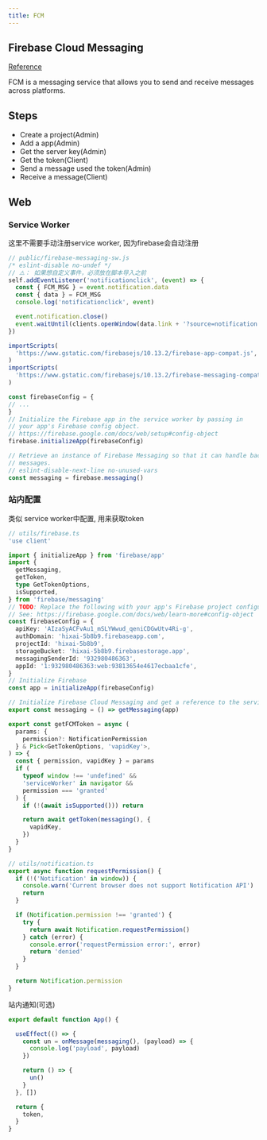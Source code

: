```yaml
---
title: FCM
---
```


## Firebase Cloud Messaging
[Reference](https://firebase.google.com/docs/cloud-messaging/js/client?hl=zh-cn&_gl=1*1xs7v5a*_up*MQ..*_ga*MzMyNzM0NTU3LjE3NTY5NTY1OTA.*_ga_CW55HF8NVT*czE3NTY5NTY1OTAkbzEkZzAkdDE3NTY5NTY1OTAkajYwJGwwJGgw)

FCM is a messaging service that allows you to send and receive messages across platforms.

## Steps
- Create a project(Admin)
- Add a app(Admin)
- Get the server key(Admin)
- Get the token(Client)
- Send a message used the token(Admin)
- Receive a message(Client)

## Web
### Service Worker

这里不需要手动注册service worker, 因为firebase会自动注册

```js
// public/firebase-messaging-sw.js
/* eslint-disable no-undef */
// ⚠️： 如果想自定义事件，必须放在脚本导入之前
self.addEventListener('notificationclick', (event) => {
  const { FCM_MSG } = event.notification.data
  const { data } = FCM_MSG
  console.log('notificationclick', event)

  event.notification.close()
  event.waitUntil(clients.openWindow(data.link + '?source=notification'))
})

importScripts(
  'https://www.gstatic.com/firebasejs/10.13.2/firebase-app-compat.js',
)
importScripts(
  'https://www.gstatic.com/firebasejs/10.13.2/firebase-messaging-compat.js',
)

const firebaseConfig = {
// ...
}
// Initialize the Firebase app in the service worker by passing in
// your app's Firebase config object.
// https://firebase.google.com/docs/web/setup#config-object
firebase.initializeApp(firebaseConfig)

// Retrieve an instance of Firebase Messaging so that it can handle background
// messages.
// eslint-disable-next-line no-unused-vars
const messaging = firebase.messaging()

```

### 站内配置
类似 service worker中配置, 用来获取token
```ts
// utils/firebase.ts
'use client'

import { initializeApp } from 'firebase/app'
import {
  getMessaging,
  getToken,
  type GetTokenOptions,
  isSupported,
} from 'firebase/messaging'
// TODO: Replace the following with your app's Firebase project configuration
// See: https://firebase.google.com/docs/web/learn-more#config-object
const firebaseConfig = {
  apiKey: 'AIzaSyACFvAu1_mSLYWwud_qeniCDGwUtv4Ri-g',
  authDomain: 'hixai-5b8b9.firebaseapp.com',
  projectId: 'hixai-5b8b9',
  storageBucket: 'hixai-5b8b9.firebasestorage.app',
  messagingSenderId: '932980486363',
  appId: '1:932980486363:web:93813654e4617ecbaa1cfe',
}
// Initialize Firebase
const app = initializeApp(firebaseConfig)

// Initialize Firebase Cloud Messaging and get a reference to the service
export const messaging = () => getMessaging(app)

export const getFCMToken = async (
  params: {
    permission?: NotificationPermission
  } & Pick<GetTokenOptions, 'vapidKey'>,
) => {
  const { permission, vapidKey } = params
  if (
    typeof window !== 'undefined' &&
    'serviceWorker' in navigator &&
    permission === 'granted'
  ) {
    if (!(await isSupported())) return

    return await getToken(messaging(), {
      vapidKey,
    })
  }
}

```

```ts
// utils/notification.ts
export async function requestPermission() {
  if (!('Notification' in window)) {
    console.warn('Current browser does not support Notification API')
    return
  }

  if (Notification.permission !== 'granted') {
    try {
      return await Notification.requestPermission()
    } catch (error) {
      console.error('requestPermission error:', error)
      return 'denied'
    }
  }

  return Notification.permission
}
```

站内通知(可选)

```js
export default function App() {

  useEffect(() => {
    const un = onMessage(messaging(), (payload) => {
      console.log('payload', payload)
    })

    return () => {
      un()
    }
  }, [])

  return {
    token,
  }
}
```